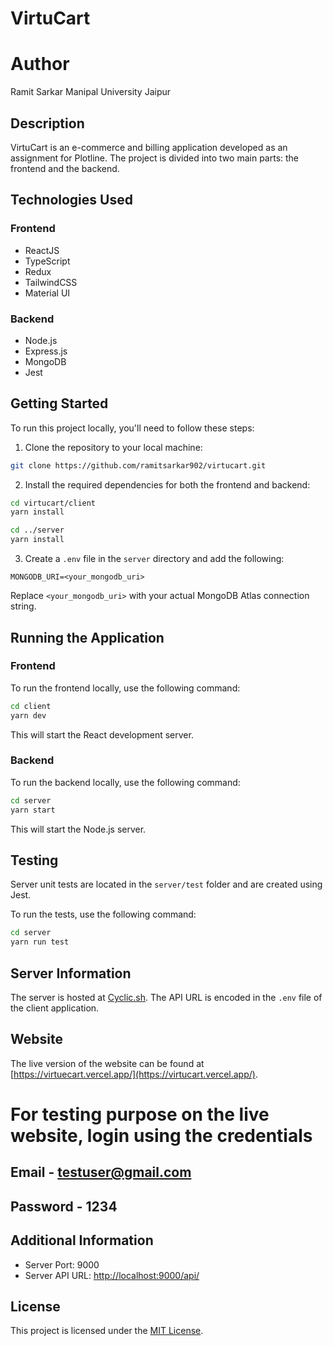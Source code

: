 # VirtuCart

# Author
Ramit Sarkar
Manipal University Jaipur

## Description

VirtuCart is an e-commerce and billing application developed as an assignment for Plotline. The project is divided into two main parts: the frontend and the backend.

## Technologies Used

### Frontend
- ReactJS
- TypeScript
- Redux
- TailwindCSS
- Material UI

### Backend
- Node.js
- Express.js
- MongoDB
- Jest

## Getting Started

To run this project locally, you'll need to follow these steps:

1. Clone the repository to your local machine:

```bash
git clone https://github.com/ramitsarkar902/virtucart.git
```

2. Install the required dependencies for both the frontend and backend:

```bash
cd virtucart/client
yarn install

cd ../server
yarn install
```

3. Create a `.env` file in the `server` directory and add the following:

```env
MONGODB_URI=<your_mongodb_uri>
```

Replace `<your_mongodb_uri>` with your actual MongoDB Atlas connection string.

## Running the Application

### Frontend

To run the frontend locally, use the following command:

```bash
cd client
yarn dev
```

This will start the React development server.

### Backend

To run the backend locally, use the following command:

```bash
cd server
yarn start
```

This will start the Node.js server.

## Testing

Server unit tests are located in the `server/test` folder and are created using Jest.

To run the tests, use the following command:

```bash
cd server
yarn run test
```

## Server Information

The server is hosted at [Cyclic.sh](https://www.cyclic.sh/). The API URL is encoded in the `.env` file of the client application.

## Website

The live version of the website can be found at [https://virtuecart.vercel.app/](https://virtucart.vercel.app/).

# For testing purpose on the live website, login using the credentials

## Email - testuser@gmail.com 
## Password - 1234

## Additional Information

- Server Port: 9000
- Server API URL: [http://localhost:9000/api/](http://localhost:9000/api/)

## License

This project is licensed under the [MIT License](LICENSE).
